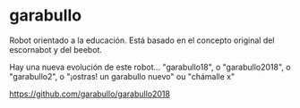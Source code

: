 # garabullo
Robot orientado a la educación.
Está basado en el concepto original del escornabot y del beebot.

Hay una nueva evolución de este robot... "garabullo18", o "garabullo2018", o "garabullo2", o "¡ostras! un garabullo nuevo" ou "chámalle x"

https://github.com/garabullo/garabullo2018
